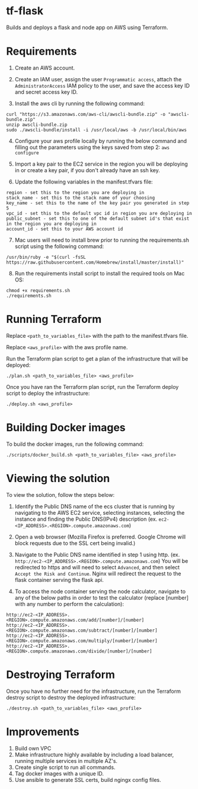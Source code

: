 # tf-flask
Builds and deploys a flask and node app on AWS using Terraform.

# Requirements
1. Create an AWS account.

2. Create an IAM user, assign the user `Programmatic access`, attach the `AdministratorAccess` IAM policy to the user, and 
save the access key ID and secret access key ID.

3. Install the aws cli by running the following command:
```
curl "https://s3.amazonaws.com/aws-cli/awscli-bundle.zip" -o "awscli-bundle.zip"
unzip awscli-bundle.zip
sudo ./awscli-bundle/install -i /usr/local/aws -b /usr/local/bin/aws
```

4. Configure your aws profile locally by running the below command and filling out the
parameters using the keys saved from step 2:
`aws configure`

5. Import a key pair to the EC2 service in the region you will be deploying in or create
a key pair, if you don't already have an ssh key.

6. Update the following variables in the manifest.tfvars file:
```
region - set this to the region you are deploying in
stack_name - set this to the stack name of your choosing
key_name - set this to the name of the key pair you generated in step 5
vpc_id - set this to the default vpc id in region you are deploying in
public_subnet - set this to one of the default subnet id's that exist in the region you are deploying in 
account_id - set this to your AWS account id
```

7. Mac users will need to install brew prior to running the requirements.sh script using the following command:
```
/usr/bin/ruby -e "$(curl -fsSL https://raw.githubusercontent.com/Homebrew/install/master/install)"
```

8. Run the requirements install script to install the required tools on Mac OS:
```
chmod +x requirements.sh
./requirements.sh
```

# Running Terraform
Replace `<path_to_variables_file>` with the path to the manifest.tfvars file.

Replace `<aws_profile>` with the aws profile name.

Run the Terraform plan script to get a plan of the infrastructure that will be deployed:
```
./plan.sh <path_to_variables_file> <aws_profile>
```

Once you have ran the Terraform plan script, run the Terraform deploy script to deploy the infrastructure:
```
./deploy.sh <aws_profile>
```

# Building Docker images
To build the docker images, run the following command:
```
./scripts/docker_build.sh <path_to_variables_file> <aws_profile>
```

# Viewing the solution
To view the solution, follow the steps below:

1. Identify the Public DNS name of the ecs cluster that is running by navigating
to the AWS EC2 service, selecting instances, selecting the instance and finding the Public DNS(IPv4) description
(ex. `ec2-<IP_ADDRESS>.<REGION>.compute.amazonaws.com`)

2. Open a web browser (Mozilla Firefox is preferred. Google Chrome will block requests
due to the SSL cert being invalid.)

3. Navigate to the Public DNS name identified in step 1 using http. 
(ex. `http://ec2-<IP_ADDRESS>.<REGION>.compute.amazonaws.com`)
You will be redirected to https and will need to select `Advanced`, and then select `Accept the Risk and Continue`.
Nginx will redirect the request to the flask container serving the flask api.

4. To access the node container serving the node calculator, navigate to any of the below paths in order to test 
the calculator (replace [number] with any number to perform the calculation):
```
http://ec2-<IP_ADDRESS>.<REGION>.compute.amazonaws.com/add/[number]/[number]
http://ec2-<IP_ADDRESS>.<REGION>.compute.amazonaws.com/subtract/[number]/[number]
http://ec2-<IP_ADDRESS>.<REGION>.compute.amazonaws.com/multiply/[number]/[number]
http://ec2-<IP_ADDRESS>.<REGION>.compute.amazonaws.com/divide/[number]/[number]
```

# Destroying Terraform
Once you have no further need for the infrastructure, run the Terraform destroy script to destroy the deployed infrastructure:
```
./destroy.sh <path_to_variables_file> <aws_profile>
```

# Improvements
1. Build own VPC
2. Make infrastructure highly available by including a load balancer, running multiple
services in multiple AZ's.
3. Create single script to run all commands.
4. Tag docker images with a unique ID.
5. Use ansible to generate SSL certs, build ngingx config files.
